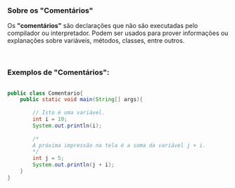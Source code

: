 ### Sobre os  "Comentários"

Os **"comentários"** são declarações que não são executadas pelo compilador ou interpretador. Podem ser usados para prover informações ou explanações sobre  variáveis, métodos, classes, entre outros.

<br>

### Exemplos de "Comentários":

```java

public class Comentario{
    public static void main(String[] args){
        
        // Isto é uma variável.
        int i = 10;
        System.out.println(i);
        
        /*
        A próxima impressão na tela é a soma da variável j + i.
        */
        int j = 5;
        System.out.println(j + i);
    }
}

```